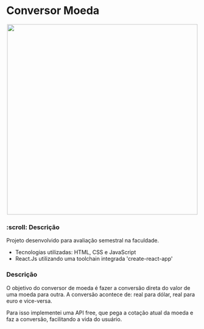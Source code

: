 <h1> Conversor Moeda </h1>

<p align="center">
  <img src="https://i.imgur.com/t1g8qBU.png" width="500">
</p>

<h3> :scroll: Descrição </h3>

Projeto desenvolvido para avaliação semestral na faculdade.

* Tecnologias utilizadas: HTML, CSS e JavaScript
* React.Js utilizando uma toolchain integrada 'create-react-app'

<h3> Descrição </h3>

O objetivo do conversor de moeda é fazer a conversão direta do valor de uma moeda para outra.
A conversão acontece de: real para dólar, real para euro e vice-versa.

Para isso implementei uma API free, que pega a cotação atual da moeda e faz a conversão, facilitando a vida do usuário.
